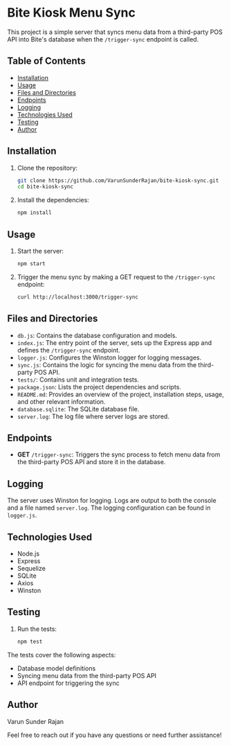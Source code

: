 # Bite Kiosk Menu Sync

This project is a simple server that syncs menu data from a third-party POS API into Bite's database when the `/trigger-sync` endpoint is called.

## Table of Contents
- [Installation](#installation)
- [Usage](#usage)
- [Files and Directories](#files-and-directories)
- [Endpoints](#endpoints)
- [Logging](#logging)
- [Technologies Used](#technologies-used)
- [Testing](#Testing)
- [Author](#author)

## Installation

1. Clone the repository:
    ```bash
    git clone https://github.com/VarunSunderRajan/bite-kiosk-sync.git
    cd bite-kiosk-sync
    ```

2. Install the dependencies:
    ```bash
    npm install
    ```

## Usage

1. Start the server:
    ```bash
    npm start
    ```

2. Trigger the menu sync by making a GET request to the `/trigger-sync` endpoint:
    ```bash
    curl http://localhost:3000/trigger-sync
    ```

## Files and Directories

- `db.js`: Contains the database configuration and models.
- `index.js`: The entry point of the server, sets up the Express app and defines the `/trigger-sync` endpoint.
- `logger.js`: Configures the Winston logger for logging messages.
- `sync.js`: Contains the logic for syncing the menu data from the third-party POS API.
- `tests/`: Contains unit and integration tests.
- `package.json`: Lists the project dependencies and scripts.
- `README.md`: Provides an overview of the project, installation steps, usage, and other relevant information.
- `database.sqlite`: The SQLite database file.
- `server.log`: The log file where server logs are stored.

## Endpoints

- **GET** `/trigger-sync`: Triggers the sync process to fetch menu data from the third-party POS API and store it in the database.

## Logging

The server uses Winston for logging. Logs are output to both the console and a file named `server.log`. The logging configuration can be found in `logger.js`.

## Technologies Used

- Node.js
- Express
- Sequelize
- SQLite
- Axios
- Winston

## Testing

1. Run the tests:
    ```bash
    npm test
    ```

The tests cover the following aspects:
- Database model definitions
- Syncing menu data from the third-party POS API
- API endpoint for triggering the sync

## Author

Varun Sunder Rajan

Feel free to reach out if you have any questions or need further assistance!
